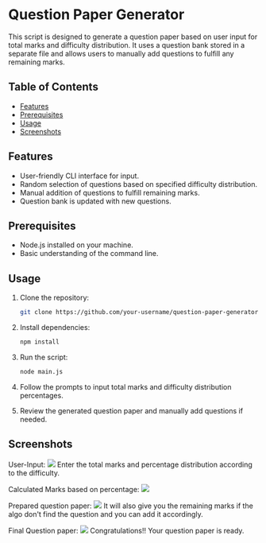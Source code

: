 # Question Paper Generator

This script is designed to generate a question paper based on user input for total marks and difficulty distribution. It uses a question bank stored in a separate file and allows users to manually add questions to fulfill any remaining marks.

## Table of Contents
- [Features](#features)
- [Prerequisites](#prerequisites)
- [Usage](#usage)
- [Screenshots](#screenshots)


## Features

- User-friendly CLI interface for input.
- Random selection of questions based on specified difficulty distribution.
- Manual addition of questions to fulfill remaining marks.
- Question bank is updated with new questions.

## Prerequisites

- Node.js installed on your machine.
- Basic understanding of the command line.

## Usage

1. Clone the repository:

   ```bash
   git clone https://github.com/your-username/question-paper-generator.git
2. Install dependencies:

   ```bash
   npm install
3. Run the script:

   ```bash
   node main.js
4. Follow the prompts to input total marks and difficulty distribution percentages.
5. Review the generated question paper and manually add questions if needed.

## Screenshots

User-Input:
![](output/UserInput.png)
Enter the total marks and percentage distribution according to the difficulty.

Calculated Marks based on percentage:
![](output/MarksDistribution.png)

Prepared question paper:
![](output/PreparedQuesPaper.png)
It will also give you the remaining marks if the algo don't find the question and you can add it accordingly.

Final Question paper:
![](FinalQuestionPaper.png)
Congratulations!! Your question paper is ready.


   
